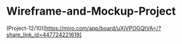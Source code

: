 # Wireframe-and-Mockup-Project

(Project-12/10)[https://miro.com/app/board/uXjVPOGQtVA=/?share_link_id=447724221619]
